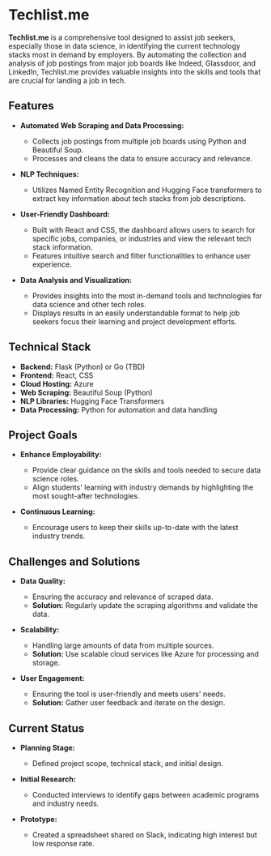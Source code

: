 # Techlist.me

**Techlist.me** is a comprehensive tool designed to assist job seekers, especially those in data science, in identifying the current technology stacks most in demand by employers. By automating the collection and analysis of job postings from major job boards like Indeed, Glassdoor, and LinkedIn, Techlist.me provides valuable insights into the skills and tools that are crucial for landing a job in tech.

## Features

- **Automated Web Scraping and Data Processing:**
  - Collects job postings from multiple job boards using Python and Beautiful Soup.
  - Processes and cleans the data to ensure accuracy and relevance.

- **NLP Techniques:**
  - Utilizes Named Entity Recognition and Hugging Face transformers to extract key information about tech stacks from job descriptions.

- **User-Friendly Dashboard:**
  - Built with React and CSS, the dashboard allows users to search for specific jobs, companies, or industries and view the relevant tech stack information.
  - Features intuitive search and filter functionalities to enhance user experience.

- **Data Analysis and Visualization:**
  - Provides insights into the most in-demand tools and technologies for data science and other tech roles.
  - Displays results in an easily understandable format to help job seekers focus their learning and project development efforts.

## Technical Stack

- **Backend:** Flask (Python) or Go (TBD)
- **Frontend:** React, CSS
- **Cloud Hosting:** Azure
- **Web Scraping:** Beautiful Soup (Python)
- **NLP Libraries:** Hugging Face Transformers
- **Data Processing:** Python for automation and data handling

## Project Goals

- **Enhance Employability:**
  - Provide clear guidance on the skills and tools needed to secure data science roles.
  - Align students' learning with industry demands by highlighting the most sought-after technologies.

- **Continuous Learning:**
  - Encourage users to keep their skills up-to-date with the latest industry trends.

## Challenges and Solutions

- **Data Quality:**
  - Ensuring the accuracy and relevance of scraped data.
  - **Solution:** Regularly update the scraping algorithms and validate the data.

- **Scalability:**
  - Handling large amounts of data from multiple sources.
  - **Solution:** Use scalable cloud services like Azure for processing and storage.

- **User Engagement:**
  - Ensuring the tool is user-friendly and meets users' needs.
  - **Solution:** Gather user feedback and iterate on the design.

## Current Status

- **Planning Stage:**
  - Defined project scope, technical stack, and initial design.

- **Initial Research:**
  - Conducted interviews to identify gaps between academic programs and industry needs.

- **Prototype:**
  - Created a spreadsheet shared on Slack, indicating high interest but low response rate.
  